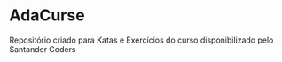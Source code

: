 # AdaCurse
Repositório criado para Katas e Exercícios do curso disponibilizado pelo Santander Coders
